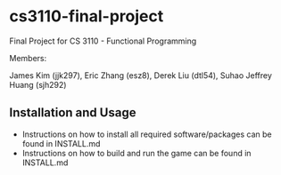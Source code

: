 # cs3110-final-project
Final Project for CS 3110 - Functional Programming

Members:

James Kim (jjk297), Eric Zhang (esz8), Derek Liu (dtl54), Suhao Jeffrey Huang (sjh292)

## Installation and Usage

- Instructions on how to install all required software/packages can be found in INSTALL.md
- Instructions on how to build and run the game can be found in INSTALL.md
